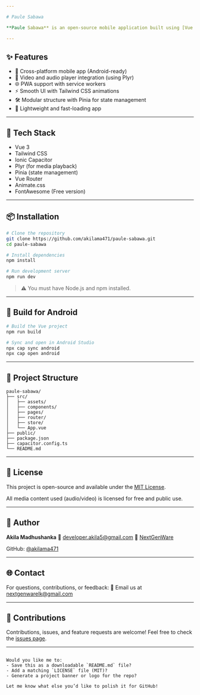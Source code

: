 ```yaml
---

# Paule Sabawa

**Paule Sabawa** is an open-source mobile application built using [Vue.js](https://vuejs.org/), [Tailwind CSS](https://tailwindcss.com/), and [Ionic Capacitor](https://capacitorjs.com/). It is designed for Christian community engagement, providing easy access to spiritual videos and audio content — all free to use.

---
```


## ✨ Features

- 📱 Cross-platform mobile app (Android-ready)
- 🎥 Video and audio player integration (using Plyr)
- 🌐 PWA support with service workers
- ⚡ Smooth UI with Tailwind CSS animations
- 🛠️ Modular structure with Pinia for state management
- 🚀 Lightweight and fast-loading app

---

## 🧰 Tech Stack

- Vue 3
- Tailwind CSS
- Ionic Capacitor
- Plyr (for media playback)
- Pinia (state management)
- Vue Router
- Animate.css
- FontAwesome (Free version)

---

## 📦 Installation

```bash
# Clone the repository
git clone https://github.com/akilama471/paule-sabawa.git
cd paule-sabawa

# Install dependencies
npm install

# Run development server
npm run dev
````

> ⚠️ You must have Node.js and npm installed.

---

## 📱 Build for Android

```bash
# Build the Vue project
npm run build

# Sync and open in Android Studio
npx cap sync android
npx cap open android
```

---

## 📂 Project Structure

```
paule-sabawa/
├── src/
│   ├── assets/
│   ├── components/
│   ├── pages/
│   ├── router/
│   ├── store/
│   └── App.vue
├── public/
├── package.json
├── capacitor.config.ts
└── README.md
```

---

## 📖 License

This project is open-source and available under the [MIT License](./LICENSE).

All media content used (audio/video) is licensed for free and public use.

---

## 👤 Author

**Akila Madhushanka**
📧 [developer.akila5@gmail.com](mailto:developer.akila5@gmail.com)
🏢 [NextGenWare](mailto:nextgenwarelk@gmail.com)

GitHub: [@akilama471](https://github.com/akilama471)

---

## 🌐 Contact

For questions, contributions, or feedback:
📧 Email us at [nextgenwarelk@gmail.com](mailto:nextgenwarelk@gmail.com)

---

## 🙌 Contributions

Contributions, issues, and feature requests are welcome!
Feel free to check the [issues page](https://github.com/akilama471/paule-sabawa/issues).

---

```

Would you like me to:
- Save this as a downloadable `README.md` file?
- Add a matching `LICENSE` file (MIT)?
- Generate a project banner or logo for the repo?

Let me know what else you’d like to polish it for GitHub!
```
